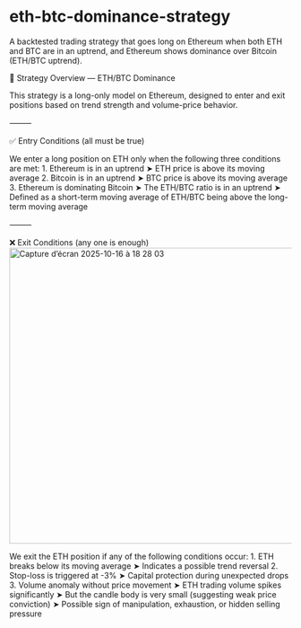 # eth-btc-dominance-strategy

A backtested trading strategy that goes long on Ethereum when both ETH and BTC are in an uptrend, and Ethereum shows dominance over Bitcoin (ETH/BTC uptrend).

🧠 Strategy Overview — ETH/BTC Dominance

This strategy is a long-only model on Ethereum, designed to enter and exit positions based on trend strength and volume-price behavior.

⸻

✅ Entry Conditions (all must be true)

We enter a long position on ETH only when the following three conditions are met:
	1.	Ethereum is in an uptrend
➤ ETH price is above its moving average
	2.	Bitcoin is in an uptrend
➤ BTC price is above its moving average
	3.	Ethereum is dominating Bitcoin
➤ The ETH/BTC ratio is in an uptrend
➤ Defined as a short-term moving average of ETH/BTC being above the long-term moving average

⸻

❌ Exit Conditions (any one is enough)
<img width="1087" height="527" alt="Capture d’écran 2025-10-16 à 18 28 03" src="https://github.com/user-attachments/assets/197d7a34-dfbf-4894-82b2-3f48145ef866" />

We exit the ETH position if any of the following conditions occur:
	1.	ETH breaks below its moving average
➤ Indicates a possible trend reversal
	2.	Stop-loss is triggered at -3%
➤ Capital protection during unexpected drops
	3.	Volume anomaly without price movement
➤ ETH trading volume spikes significantly
➤ But the candle body is very small (suggesting weak price conviction)
➤ Possible sign of manipulation, exhaustion, or hidden selling pressure
